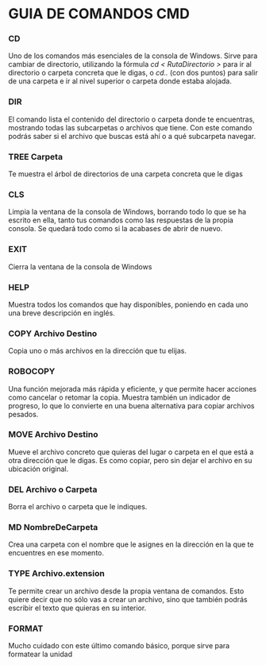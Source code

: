# GUIA DE COMANDOS CMD

### CD
	
Uno de los comandos más esenciales de la consola de Windows. Sirve para cambiar de directorio, utilizando la fórmula *cd < RutaDirectorio >* para ir al directorio o carpeta concreta que le digas, o *cd..* (con dos puntos) para salir de una carpeta e ir al nivel superior o carpeta donde estaba alojada.

### DIR
	

El comando lista el contenido del directorio o carpeta donde te encuentras, mostrando todas las subcarpetas o archivos que tiene. Con este comando podrás saber si el archivo que buscas está ahí o a qué subcarpeta navegar.

### TREE Carpeta
	

Te muestra el árbol de directorios de una carpeta concreta que le digas

### CLS
	

Limpia la ventana de la consola de Windows, borrando todo lo que se ha escrito en ella, tanto tus comandos como las respuestas de la propia consola. Se quedará todo como si la acabases de abrir de nuevo.

### EXIT
	

Cierra la ventana de la consola de Windows

### HELP
	

Muestra todos los comandos que hay disponibles, poniendo en cada uno una breve descripción en inglés.

### COPY Archivo Destino
	

Copia uno o más archivos en la dirección que tu elijas. 

### ROBOCOPY
	

Una función mejorada más rápida y eficiente, y que permite hacer acciones como cancelar o retomar la copia. Muestra también un indicador de progreso, lo que lo convierte en una buena alternativa para copiar archivos pesados.

### MOVE Archivo Destino
	

Mueve el archivo concreto que quieras del lugar o carpeta en el que está a otra dirección que le digas. Es como copiar, pero sin dejar el archivo en su ubicación original.

### DEL Archivo o Carpeta
	

Borra el archivo o carpeta que le indiques.

### MD NombreDeCarpeta
	

Crea una carpeta con el nombre que le asignes en la dirección en la que te encuentres en ese momento.

### TYPE Archivo.extension
	

Te permite crear un archivo desde la propia ventana de comandos. Esto quiere decir que no sólo vas a crear un archivo, sino que también podrás escribir el texto que quieras en su interior.

### FORMAT
	

Mucho cuidado con este último comando básico, porque sirve para formatear la unidad